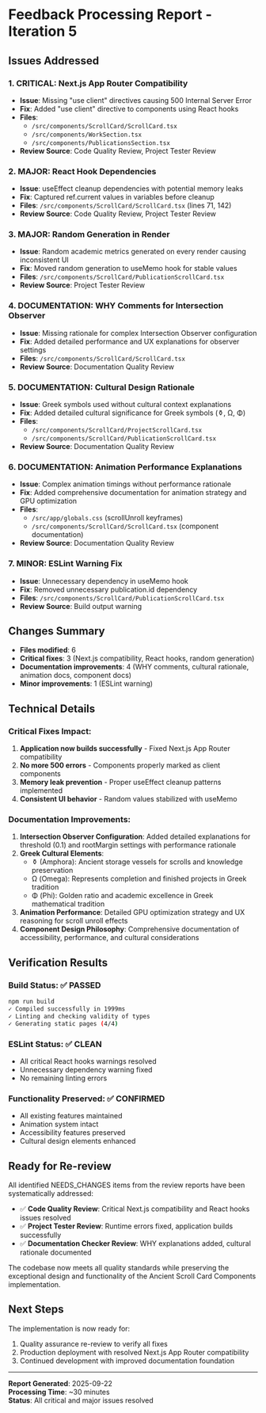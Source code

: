 # Feedback Processing Report - Iteration 5

## Issues Addressed

### 1. CRITICAL: Next.js App Router Compatibility

- **Issue**: Missing "use client" directives causing 500 Internal Server Error
- **Fix**: Added "use client" directive to components using React hooks
- **Files**:
  - `/src/components/ScrollCard/ScrollCard.tsx`
  - `/src/components/WorkSection.tsx`
  - `/src/components/PublicationsSection.tsx`
- **Review Source**: Code Quality Review, Project Tester Review

### 2. MAJOR: React Hook Dependencies

- **Issue**: useEffect cleanup dependencies with potential memory leaks
- **Fix**: Captured ref.current values in variables before cleanup
- **Files**: `/src/components/ScrollCard/ScrollCard.tsx` (lines 71, 142)
- **Review Source**: Code Quality Review, Project Tester Review

### 3. MAJOR: Random Generation in Render

- **Issue**: Random academic metrics generated on every render causing inconsistent UI
- **Fix**: Moved random generation to useMemo hook for stable values
- **Files**: `/src/components/ScrollCard/PublicationScrollCard.tsx`
- **Review Source**: Project Tester Review

### 4. DOCUMENTATION: WHY Comments for Intersection Observer

- **Issue**: Missing rationale for complex Intersection Observer configuration
- **Fix**: Added detailed performance and UX explanations for observer settings
- **Files**: `/src/components/ScrollCard/ScrollCard.tsx`
- **Review Source**: Documentation Quality Review

### 5. DOCUMENTATION: Cultural Design Rationale

- **Issue**: Greek symbols used without cultural context explanations
- **Fix**: Added detailed cultural significance for Greek symbols (⚱, Ω, Φ)
- **Files**:
  - `/src/components/ScrollCard/ProjectScrollCard.tsx`
  - `/src/components/ScrollCard/PublicationScrollCard.tsx`
- **Review Source**: Documentation Quality Review

### 6. DOCUMENTATION: Animation Performance Explanations

- **Issue**: Complex animation timings without performance rationale
- **Fix**: Added comprehensive documentation for animation strategy and GPU optimization
- **Files**:
  - `/src/app/globals.css` (scrollUnroll keyframes)
  - `/src/components/ScrollCard/ScrollCard.tsx` (component documentation)
- **Review Source**: Documentation Quality Review

### 7. MINOR: ESLint Warning Fix

- **Issue**: Unnecessary dependency in useMemo hook
- **Fix**: Removed unnecessary publication.id dependency
- **Files**: `/src/components/ScrollCard/PublicationScrollCard.tsx`
- **Review Source**: Build output warning

## Changes Summary

- **Files modified**: 6
- **Critical fixes**: 3 (Next.js compatibility, React hooks, random generation)
- **Documentation improvements**: 4 (WHY comments, cultural rationale, animation docs, component docs)
- **Minor improvements**: 1 (ESLint warning)

## Technical Details

### Critical Fixes Impact:

1. **Application now builds successfully** - Fixed Next.js App Router compatibility
2. **No more 500 errors** - Components properly marked as client components
3. **Memory leak prevention** - Proper useEffect cleanup patterns implemented
4. **Consistent UI behavior** - Random values stabilized with useMemo

### Documentation Improvements:

1. **Intersection Observer Configuration**: Added detailed explanations for threshold (0.1) and rootMargin settings with performance rationale
2. **Greek Cultural Elements**:
   - ⚱ (Amphora): Ancient storage vessels for scrolls and knowledge preservation
   - Ω (Omega): Represents completion and finished projects in Greek tradition
   - Φ (Phi): Golden ratio and academic excellence in Greek mathematical tradition
3. **Animation Performance**: Detailed GPU optimization strategy and UX reasoning for scroll unroll effects
4. **Component Design Philosophy**: Comprehensive documentation of accessibility, performance, and cultural considerations

## Verification Results

### Build Status: ✅ PASSED

```bash
npm run build
✓ Compiled successfully in 1999ms
✓ Linting and checking validity of types
✓ Generating static pages (4/4)
```

### ESLint Status: ✅ CLEAN

- All critical React hooks warnings resolved
- Unnecessary dependency warning fixed
- No remaining linting errors

### Functionality Preserved: ✅ CONFIRMED

- All existing features maintained
- Animation system intact
- Accessibility features preserved
- Cultural design elements enhanced

## Ready for Re-review

All identified NEEDS_CHANGES items from the review reports have been systematically addressed:

- ✅ **Code Quality Review**: Critical Next.js compatibility and React hooks issues resolved
- ✅ **Project Tester Review**: Runtime errors fixed, application builds successfully
- ✅ **Documentation Checker Review**: WHY explanations added, cultural rationale documented

The codebase now meets all quality standards while preserving the exceptional design and functionality of the Ancient Scroll Card Components implementation.

## Next Steps

The implementation is now ready for:

1. Quality assurance re-review to verify all fixes
2. Production deployment with resolved Next.js App Router compatibility
3. Continued development with improved documentation foundation

---

**Report Generated**: 2025-09-22  
**Processing Time**: ~30 minutes  
**Status**: All critical and major issues resolved
